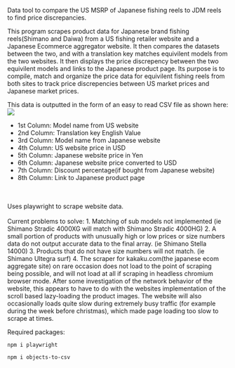 Data tool to compare the US MSRP of Japanese fishing reels to JDM reels to find price discrepancies. 

 This program scrapes product data for Japanese brand fishing reels(Shimano and Daiwa) from a US fishing retailer website and a Japanese Ecommerce aggregator website. It then compares the datasets between the two, and with a translation key matches equivilent models from the two websites. It then displays the price discrepency between the two equivilent models and links to the Japanese product page. Its purpose is to compile, match and organize the price data for equivilent fishing reels from both sites to track price discrepencies between US market prices and Japanese market prices.
 
 This data is outputted in the form of an easy to read CSV file as shown here:
![](https://user-images.githubusercontent.com/104689110/209743562-c83e7fe0-7ab4-4b0d-92d5-2eb3dca6706e.png)
- 1st Column: Model name from US website
- 2nd Column: Translation key English Value
- 3rd Column: Model name from Japanese website
- 4th Column: US website price in USD
- 5th Column: Japanese website price in Yen
- 6th Column: Japanese website price converted to USD
- 7th Column: Discount percentage(if bought from Japanese website)
- 8th Column: Link to Japanese product page

<br>
<br>
Uses playwright to scrape website data. 
<br>
<br>
Current problems to solve:
1. Matching of sub models not implemented (ie Shimano Stradic 4000XG will match with Shimano Stradic 4000HG)
2. A small portion of products with unusually high or low prices or size numbers data do not output accurate data to the final array. (ie Shimano Stella 14000)
3. Products that do not have size numbers will not match. (ie Shimano Ultegra surf)
4. The scraper for kakaku.com(the japanese ecom aggregate site) on rare occasion does not load to the point of scraping being possible, and will not load at all if scraping in headless chromium browser mode. After some investigation of the network behavior of the website, this appears to have to do with the websites implementation of the scroll based lazy-loading the product images. The website will also occasionally loads quite slow during extremely busy traffic (for example during the week before christmas), which made page loading too slow to scrape at times. 


Required packages:

`npm i playwright`

`npm i objects-to-csv`